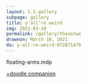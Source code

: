 ```yaml
---
layout: 1.1-gallery
subpage: gallery
title: y’all’re weird
img: 2021-03-10
permalink: /gallery/thesetwo
drawnon: March 10, 2021
da: y-all-re-weird-872871479
---
```

floating-arms.mdp

<a href="https://sta.sh/01d2iybdaq0c" target="_blank">+doodle companion</a>